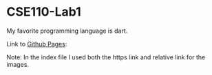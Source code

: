 # CSE110-Lab1
My favorite programming language is dart.

Link to [Github Pages](https://keskinmbaha.github.io/CSE110-Lab1/):

Note: In the index file I used both the https link and relative link for the images.